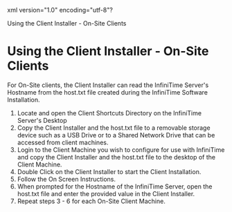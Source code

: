xml version="1.0" encoding="utf-8"?





Using the Client Installer - On-Site Clients




# Using the Client Installer - On-Site Clients

For On-Site clients, the Client Installer can read the InfiniTime Server's Hostname from the host.txt file created during the InfiniTime Software Installation.

1. Locate and open the Client Shortcuts Directory on the InfiniTime Server's Desktop
2. Copy the Client Installer and the host.txt file to a removable storage device such as a USB Drive or to a Shared Network Drive that can be accessed from client machines.
3. Login to the Client Machine you wish to configure for use with InfiniTime and copy the Client Installer and the host.txt file to the desktop of the Client Machine.
4. Double Click on the Client Installer to start the Client Installation.
5. Follow the On Screen Instructions.
6. When prompted for the Hostname of the InfiniTime Server, open the host.txt file and enter the provided value in the Client Installer.
7. Repeat steps 3 - 6 for each On-Site Client Machine.